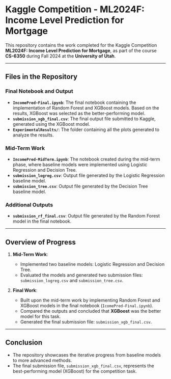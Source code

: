 # Kaggle Competition - ML2024F: Income Level Prediction for Mortgage

This repository contains the work completed for the Kaggle Competition **ML2024F: Income Level Prediction for Mortgage**, as part of the course **CS-6350** during Fall 2024 at the **University of Utah**.

---

## Files in the Repository

### Final Notebook and Output
- **`IncomePred-Final.ipynb`**: The final notebook containing the implementation of Random Forest and XGBoost models. Based on the results, XGBoost was selected as the better-performing model.
- **`submission_xgb_final.csv`**: The final output file submitted to Kaggle, generated using the XGBoost model.
- **`ExperimentalResults/`**: The folder containing all the plots generated to analyze the results.

### Mid-Term Work
- **`IncomePred-MidTerm.ipynb`**: The notebook created during the mid-term phase, where baseline models were implemented using Logistic Regression and Decision Tree.
- **`submission_logreg.csv`**: Output file generated by the Logistic Regression baseline model.
- **`submission_tree.csv`**: Output file generated by the Decision Tree baseline model.

### Additional Outputs
- **`submission_rf_final.csv`**: Output file generated by the Random Forest model in the final notebook.

---

## Overview of Progress

1. **Mid-Term Work**:
   - Implemented two baseline models: Logistic Regression and Decision Tree.
   - Evaluated the models and generated two submission files: `submission_logreg.csv` and `submission_tree.csv`.

2. **Final Work**:
   - Built upon the mid-term work by implementing Random Forest and XGBoost models in the final notebook (`IcomePred-Final.ipynb`).
   - Compared the outputs and concluded that **XGBoost** was the better model for this task.
   - Generated the final submission file: `submission_xgb_final.csv`.

---

## Conclusion
- The repository showcases the iterative progress from baseline models to more advanced methods.
- The final submission file, `submission_xgb_final.csv`, represents the best-performing model (XGBoost) for the competition task.

